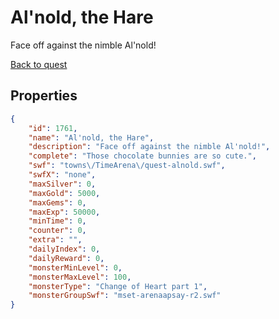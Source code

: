 # Al'nold, the Hare

Face off against the nimble Al'nold!

[Back to quest](../quests.md)

## Properties

```json
{
    "id": 1761,
    "name": "Al'nold, the Hare",
    "description": "Face off against the nimble Al'nold!",
    "complete": "Those chocolate bunnies are so cute.",
    "swf": "towns\/TimeArena\/quest-alnold.swf",
    "swfX": "none",
    "maxSilver": 0,
    "maxGold": 5000,
    "maxGems": 0,
    "maxExp": 50000,
    "minTime": 0,
    "counter": 0,
    "extra": "",
    "dailyIndex": 0,
    "dailyReward": 0,
    "monsterMinLevel": 0,
    "monsterMaxLevel": 100,
    "monsterType": "Change of Heart part 1",
    "monsterGroupSwf": "mset-arenaapsay-r2.swf"
}
```

